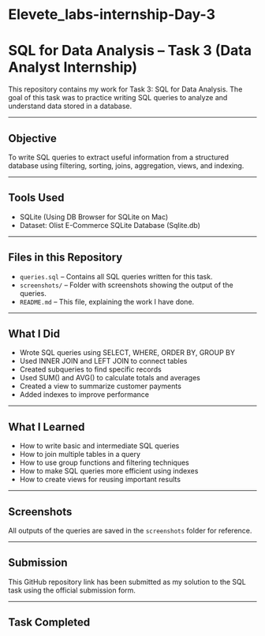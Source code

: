 # Elevete_labs-internship-Day-3
# SQL for Data Analysis – Task 3 (Data Analyst Internship)

This repository contains my work for Task 3: SQL for Data Analysis. The goal of this task was to practice writing SQL queries to analyze and understand data stored in a database.

---

## Objective

To write SQL queries to extract useful information from a structured database using filtering, sorting, joins, aggregation, views, and indexing.

---

## Tools Used

- SQLite (Using DB Browser for SQLite on Mac)
- Dataset: Olist E-Commerce SQLite Database (Sqlite.db)

---

## Files in this Repository

- `queries.sql` – Contains all SQL queries written for this task.
- `screenshots/` – Folder with screenshots showing the output of the queries.
- `README.md` – This file, explaining the work I have done.

---

## What I Did

- Wrote SQL queries using SELECT, WHERE, ORDER BY, GROUP BY
- Used INNER JOIN and LEFT JOIN to connect tables
- Created subqueries to find specific records
- Used SUM() and AVG() to calculate totals and averages
- Created a view to summarize customer payments
- Added indexes to improve performance

---

## What I Learned

- How to write basic and intermediate SQL queries
- How to join multiple tables in a query
- How to use group functions and filtering techniques
- How to make SQL queries more efficient using indexes
- How to create views for reusing important results

---

## Screenshots

All outputs of the queries are saved in the `screenshots` folder for reference.

---

## Submission

This GitHub repository link has been submitted as my solution to the SQL task using the official submission form.

---

## Task Completed



